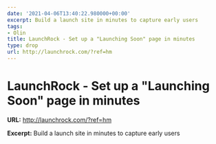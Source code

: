 ```yaml
---
date: '2021-04-06T13:40:22.980000+00:00'
excerpt: Build a launch site in minutes to capture early users
tags:
- Olin
title: LaunchRock - Set up a "Launching Soon" page in minutes
type: drop
url: http://launchrock.com/?ref=hm
---
```


# LaunchRock - Set up a "Launching Soon" page in minutes

**URL:** http://launchrock.com/?ref=hm

**Excerpt:** Build a launch site in minutes to capture early users
